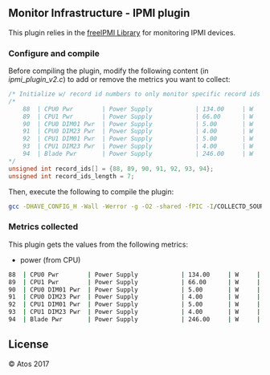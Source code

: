 ## Monitor Infrastructure - IPMI plugin


This plugin relies in the [freeIPMI Library](https://www.gnu.org/software/freeipmi/) for monitoring IPMI devices.


### Configure and compile

Before compiling the plugin, modify the following content (in _ipmi_plugin_v2.c_) to add or remove the metrics you want to collect:

```c++
/* Initialize w/ record id numbers to only monitor specific record ids */
/*
    88  | CPU0 Pwr        | Power Supply            | 134.00     | W     | 'OK'
    89  | CPU1 Pwr        | Power Supply            | 66.00      | W     | 'OK'
    90  | CPU0 DIM01 Pwr  | Power Supply            | 5.00       | W     | 'OK'
    91  | CPU0 DIM23 Pwr  | Power Supply            | 4.00       | W     | 'OK'
    92  | CPU1 DIM01 Pwr  | Power Supply            | 5.00       | W     | 'OK'
    93  | CPU1 DIM23 Pwr  | Power Supply            | 4.00       | W     | 'OK'
    94  | Blade Pwr       | Power Supply            | 246.00     | W     | 'OK'
*/
unsigned int record_ids[] = {88, 89, 90, 91, 92, 93, 94};
unsigned int record_ids_length = 7;
```

Then, execute the following to compile the plugin:

```bash
gcc -DHAVE_CONFIG_H -Wall -Werror -g -O2 -shared -fPIC -I/COLLECTD_SOURCES_/ -I/COLLECTD_SOURCE/daemon/ - lipmimonitoring -o ipmi_plugin.so ipmi_plugin_v2.c
```

### Metrics collected

This plugin gets the values from the following metrics:
- power (from CPU)

```bash
88  | CPU0 Pwr        | Power Supply            | 134.00     | W     | 'OK'
89  | CPU1 Pwr        | Power Supply            | 66.00      | W     | 'OK'
90  | CPU0 DIM01 Pwr  | Power Supply            | 5.00       | W     | 'OK'
91  | CPU0 DIM23 Pwr  | Power Supply            | 4.00       | W     | 'OK'
92  | CPU1 DIM01 Pwr  | Power Supply            | 5.00       | W     | 'OK'
93  | CPU1 DIM23 Pwr  | Power Supply            | 4.00       | W     | 'OK'
94  | Blade Pwr       | Power Supply            | 246.00     | W     | 'OK'
```

## License

&copy; Atos 2017

